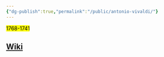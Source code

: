 ```yaml
---
{"dg-publish":true,"permalink":"/public/antonio-vivaldi/"}
---
```


<mark>1768-1741</mark>

## [Wiki](https://www.wikiwand.com/hu/Antonio_Vivaldi)